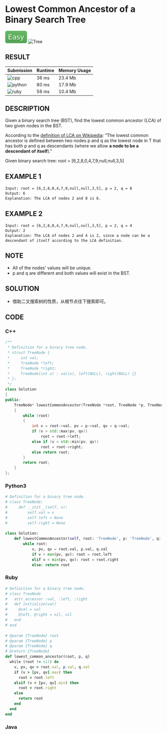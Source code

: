 # Lowest Common Ancestor of a Binary Search Tree

![Easy](../../materials/-Easy-5cb85c.svg) ![Tree](../../materials/树-Tree-007ec6.svg)

## RESULT

| Submission                                                        | Runtime | Memory Usage |
| ----------------------------------------------------------------- | ------- | ------------ |
| ![cpp](https://img.shields.io/badge/leetcode235-cpp-f34b7d.svg)   | 36 ms   | 23.4 Mb      |
| ![python](https://img.shields.io/badge/leetcode235-py-3572A5.svg) | 80 ms   | 17.9 Mb      |
| ![ruby](https://img.shields.io/badge/leetcode235-rb-701516.svg)   | 56 ms   | 10.4 Mb      |

## DESCRIPTION

Given a binary search tree (BST), find the lowest common ancestor (LCA) of two given nodes in the BST.

According to the [definition of LCA on Wikipedia](https://en.wikipedia.org/wiki/Lowest_common_ancestor): “The lowest common ancestor is defined between two nodes p and q as the lowest node in T that has both p and q as descendants (where we allow **a node to be a descendant of itself**).”

Given binary search tree:  root = [6,2,8,0,4,7,9,null,null,3,5]

## EXAMPLE 1

```plain
Input: root = [6,2,8,0,4,7,9,null,null,3,5], p = 2, q = 8
Output: 6
Explanation: The LCA of nodes 2 and 8 is 6.
```

## EXAMPLE 2

```plain
Input: root = [6,2,8,0,4,7,9,null,null,3,5], p = 2, q = 4
Output: 2
Explanation: The LCA of nodes 2 and 4 is 2, since a node can be a descendant of itself according to the LCA definition.
```

## NOTE

* All of the nodes' values will be unique.
* p and q are different and both values will exist in the BST.

## SOLUTION

* 借助二叉搜索树的性质，从根节点往下搜索即可。

## CODE

### C++

```cpp
/**
 * Definition for a binary tree node.
 * struct TreeNode {
 *     int val;
 *     TreeNode *left;
 *     TreeNode *right;
 *     TreeNode(int x) : val(x), left(NULL), right(NULL) {}
 * };
 */
class Solution
{
public:
    TreeNode* lowestCommonAncestor(TreeNode *root, TreeNode *p, TreeNode *q)
    {
        while (root)
        {
            int v = root->val, pv = p->val, qv = q->val;
            if (v > std::max(pv, qv))
                root = root->left;
            else if (v < std::min(pv, qv))
                root = root->right;
            else return root;
        }
        return root;
    }
};
```

### Python3

```python
# Definition for a binary tree node.
# class TreeNode:
#     def __init__(self, x):
#         self.val = x
#         self.left = None
#         self.right = None

class Solution:
    def lowestCommonAncestor(self, root: 'TreeNode', p: 'TreeNode', q: 'TreeNode') -> 'TreeNode':
        while root:
            v, pv, qv = root.val, p.val, q.val
            if v > max(pv, qv): root = root.left
            elif v < min(pv, qv): root = root.right
            else: return root
```

### Ruby

```ruby
# Definition for a binary tree node.
# class TreeNode
#   attr_accessor :val, :left, :right
#   def initialize(val)
#     @val = val
#     @left, @right = nil, nil
#   end
# end

# @param {TreeNode} root
# @param {TreeNode} p
# @param {TreeNode} q
# @return {TreeNode}
def lowest_common_ancestor(root, p, q)
  while (root != nil) do
    v, pv, qv = root.val, p.val, q.val
    if (v > [pv, qv].max) then
      root = root.left
    elsif (v < [pv, qv].min) then
      root = root.right
    else
      return root
    end
  end
end
```

### Java
